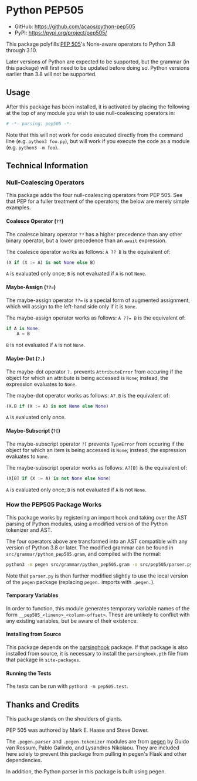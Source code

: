 # Python PEP505

- GitHub: <https://github.com/acaos/python-pep505>
- PyPI: <https://pypi.org/project/pep505/>

This package polyfills [PEP 505](https://www.python.org/dev/peps/pep-0505/)'s
None-aware operators to Python 3.8 through 3.10.

Later versions of Python are expected to be supported, but the grammar (in
this package) will first need to be updated before doing so. Python versions
earlier than 3.8 will not be supported.

## Usage

After this package has been installed, it is activated by placing the
following at the top of any module you wish to use null-coalescing
operators in:

```python
# -*- parsing: pep505 -*-
```

Note that this will not work for code executed directly from the command
line (e.g. `python3 foo.py`), but will work if you execute the code as
a module (e.g. `python3 -m foo`).


## Technical Information

### Null-Coalescing Operators

This package adds the four null-coalescing operators from PEP 505. See
that PEP for a fuller treatment of the operators; the below are merely
simple examples.


#### Coalesce Operator (`??`)

The coalesce binary operator `??` has a higher precedence than any
other binary operator, but a lower precedence than an `await` expression.

The coalesce operator works as follows: `A ?? B` is the equivalent of:

```python
(X if (X := A) is not None else B)
```

`A` is evaluated only once; `B` is not evaluated if `A` is not `None`.


#### Maybe-Assign (`??=`)

The maybe-assign operator `??=` is a special form of augmented assignment,
which will assign to the left-hand side only if it is `None`.

The maybe-assign operator works as follows: `A ??= B` is the equivalent
of:

```python
if A is None:
    A = B
```

`B` is not evaluated if `A` is not `None`.


#### Maybe-Dot (`?.`)

The maybe-dot operator `?.` prevents `AttributeError` from occuring if
the object for which an attribute is being accessed is `None`; instead,
the expression evaluates to `None`.

The maybe-dot operator works as follows: `A?.B` is the equivalent of:

```python
(X.B if (X := A) is not None else None)
```

`A` is evaluated only once.


#### Maybe-Subscript (`?[`)

The maybe-subscript operator `?[` prevents `TypeError` from occuring if
the object for which an item is being accessed is `None`; instead,
the expression evaluates to `None`.

The maybe-subscript operator works as follows: `A?[B]` is the equivalent of:

```python
(X[B] if (X := A) is not None else None)
```

`A` is evaluated only once; `B` is not evaluated if `A` is not `None`.


### How the PEP505 Package Works

This package works by registering an import hook and taking over the
AST parsing of Python modules, using a modified version of the Python
tokenizer and AST.

The four operators above are transformed into an AST compatible with
any version of Python 3.8 or later. The modified grammar can be found
in `src/grammar/python_pep505.gram`, and compiled with the normal:

```sh
python3 -m pegen src/grammar/python_pep505.gram -o src/pep505/parser.py
```

Note that `parser.py` is then further modified slightly to use the local
version of the `pegen` package (replacing `pegen.` imports with `.pegen.`).

#### Temporary Variables

In order to function, this module generates temporary variable names
of the form `__pep505_<lineno>_<column-offset>`. These are unlikely
to conflict with any existing variables, but be aware of their existence.

#### Installing from Source

This package depends on the [parsinghook](https://pypi.org/project/parsinghook/)
package. If that package is also installed from source, it is necessary to
install the `parsinghook.pth` file from that package in `site-packages`.


#### Running the Tests

The tests can be run with `python3 -m pep505.test`.


## Thanks and Credits

This package stands on the shoulders of giants.

PEP 505 was authored by Mark E. Haase and Steve Dower.

The `.pegen.parser` and `.pegen.tokenizer` modules are from
[pegen](https://github.com/we-like-parsers/pegen) by Guido van Rossum,
Pablo Galindo, and Lysandros Nikolaou. They are included here solely
to prevent this package from pulling in pegen's Flask and other
dependencies.

In addition, the Python parser in this package is built using pegen.

